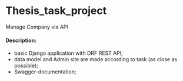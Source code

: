 # Thesis_task_project
Manage Company via API

#### Description:
- basic Django application with DRF REST API;
- data model and Admin site are made according to task (as close as possible);
- Swagger-documentation;
